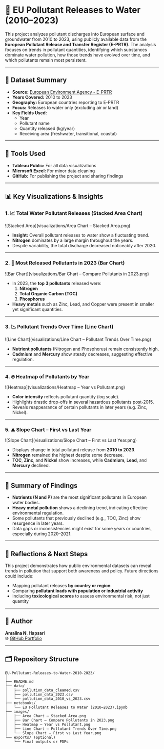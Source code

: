 
# 🌊 EU Pollutant Releases to Water (2010–2023)

This project analyzes pollutant discharges into European surface and groundwater from 2010 to 2023, using publicly available data from the **European Pollutant Release and Transfer Register (E-PRTR)**. The analysis focuses on trends in pollutant quantities, identifying which substances dominate water pollution, how those trends have evolved over time, and which pollutants remain most persistent.

---

## 📁 Dataset Summary

- **Source:** [European Environment Agency - E-PRTR](https://www.eea.europa.eu/en/datahub/datahubitem-view/57606b9d-73c5-4dd6-b2f1-68fd85eebf5c)
- **Years Covered:** 2010 to 2023
- **Geography:** European countries reporting to E-PRTR
- **Focus:** Releases to water only (excluding air or land)
- **Key Fields Used:**
  - Year
  - Pollutant name
  - Quantity released (kg/year)
  - Receiving area (freshwater, transitional, coastal)

---

## 🔧 Tools Used

- **Tableau Public:** For all data visualizations  
- **Microsoft Excel:** For minor data cleaning  
- **GitHub:** For publishing the project and sharing findings

---

## 📊 Key Visualizations & Insights

### 1. 📈 Total Water Pollutant Releases (Stacked Area Chart)
![Stacked Area](visualizations/Area Chart – Stacked Area.png)
- **Insight:** Overall pollutant releases to water show a fluctuating trend.  
- **Nitrogen** dominates by a large margin throughout the years.
- Despite variability, the total discharge decreased noticeably after 2020.

---

### 2. 🧪 Most Released Pollutants in 2023 (Bar Chart)
![Bar Chart](visualizations/Bar Chart – Compare Pollutants in 2023.png)
- In 2023, the **top 3 pollutants** released were:
  1. **Nitrogen**
  2. **Total Organic Carbon (TOC)**
  3. **Phosphorus**
- **Heavy metals** such as Zinc, Lead, and Copper were present in smaller yet significant quantities.

---

### 3. 📉 Pollutant Trends Over Time (Line Chart)
![Line Chart](visualizations/Line Chart – Pollutant Trends Over Time.png)
- **Nutrient pollutants** (Nitrogen and Phosphorus) remain consistently high.
- **Cadmium** and **Mercury** show steady decreases, suggesting effective regulation.

---

### 4. 🔥 Heatmap of Pollutants by Year
![Heatmap](visualizations/Heatmap – Year vs Pollutant.png)
- **Color intensity** reflects pollutant quantity (log scale).
- Highlights drastic drop-offs in several hazardous pollutants post-2015.
- Reveals reappearance of certain pollutants in later years (e.g. Zinc, Nickel).

---

### 5. ⛰️ Slope Chart – First vs Last Year
![Slope Chart](visualizations/Slope Chart – First vs Last Year.png)
- Displays change in total pollutant release from **2010 to 2023**.
- **Nitrogen** remained the highest despite some decrease.
- **TOC**, **Zinc**, and **Nickel** show increases, while **Cadmium**, **Lead**, and **Mercury** declined.

---

## 🧠 Summary of Findings

- **Nutrients (N and P)** are the most significant pollutants in European water bodies.
- **Heavy metal pollution** shows a declining trend, indicating effective environmental regulation.
- Some pollutants that previously declined (e.g., TOC, Zinc) show resurgence in later years.
- Data gaps or inconsistencies might exist for some years or countries, especially during 2020–2021.

---

## 🚀 Reflections & Next Steps

This project demonstrates how public environmental datasets can reveal trends in pollution that support both awareness and policy. Future directions could include:
- Mapping pollutant releases **by country or region**
- Comparing **pollutant loads with population or industrial activity**
- Including **toxicological scores** to assess environmental risk, not just quantity

---

## 👤 Author

**Amalina N. Hapsari**   
🌐 [GitHub Portfolio](https://github.com/amalinahapsari-12)

---

## 🗂️ Repository Structure

```
EU-Pollutant-Releases-to-Water-2010-2023/
│
├── README.md
├── data/
│   ├── pollution_data_cleaned.csv  
│   ├── pollution_data_2023.csv
│   └── pollution_data_2010_vs_2023.csv     
├── notebooks/
│   └── EU Pollutant Releases to Water (2010–2023).ipynb
├── images/
│   ├── Area Chart – Stacked Area.png
│   ├── Bar Chart – Compare Pollutants in 2023.png
│   ├── Heatmap – Year vs Pollutant.png
│   ├── Line Chart – Pollutant Trends Over Time.png
│   └── Slope Chart – First vs Last Year.png
└── exports/ (optional)
    └── Final outputs or PDFs

```
